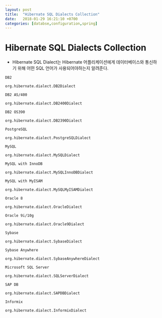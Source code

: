 ```yaml
---
layout: post
title:  "Hibernate SQL Dialects Collection"
date:   2018-01-29 16:21:10 +0700
categories: [databse,configuration,spring]
---
```


# Hibernate SQL Dialects Collection

* Hibernate SQL Dialect는 Hibernate 어플리케이션에게 데이터베이스와 통신하기 위해 어떤 SQL 언어가 사용되어야하는지 알려준다.


``` DB2 ```

```
org.hibernate.dialect.DB2Dialect
```

``` DB2 AS/400 ```

```
org.hibernate.dialect.DB2400Dialect
```

``` DB2 OS390 ```

```
org.hibernate.dialect.DB2390Dialect
```

``` PostgreSQL ```

```
org.hibernate.dialect.PostgreSQLDialect
```

``` MySQL ```

```
org.hibernate.dialect.MySQLDialect
```

``` MySQL with InnoDB ```

```
org.hibernate.dialect.MySQLInnoDBDialect
```

``` MySQL with MyISAM ```

```
org.hibernate.dialect.MySQLMyISAMDialect
```

``` Oracle 8 ```

```
org.hibernate.dialect.OracleDialect
```

``` Oracle 9i/10g ```

```
org.hibernate.dialect.Oracle9Dialect
```

``` Sybase ```

```
org.hibernate.dialect.SybaseDialect
```

``` Sybase Anywhere ```

```
org.hibernate.dialect.SybaseAnywhereDialect
```

``` Microsoft SQL Server ```

```
org.hibernate.dialect.SQLServerDialect
```

``` SAP DB ```

```
org.hibernate.dialect.SAPDBDialect
```

``` Informix ```

```
org.hibernate.dialect.InformixDialect
```
